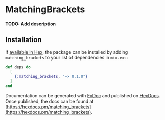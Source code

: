 # MatchingBrackets

**TODO: Add description**

## Installation

If [available in Hex](https://hex.pm/docs/publish), the package can be installed
by adding `matching_brackets` to your list of dependencies in `mix.exs`:

```elixir
def deps do
  [
    {:matching_brackets, "~> 0.1.0"}
  ]
end
```

Documentation can be generated with [ExDoc](https://github.com/elixir-lang/ex_doc)
and published on [HexDocs](https://hexdocs.pm). Once published, the docs can
be found at [https://hexdocs.pm/matching_brackets](https://hexdocs.pm/matching_brackets).

